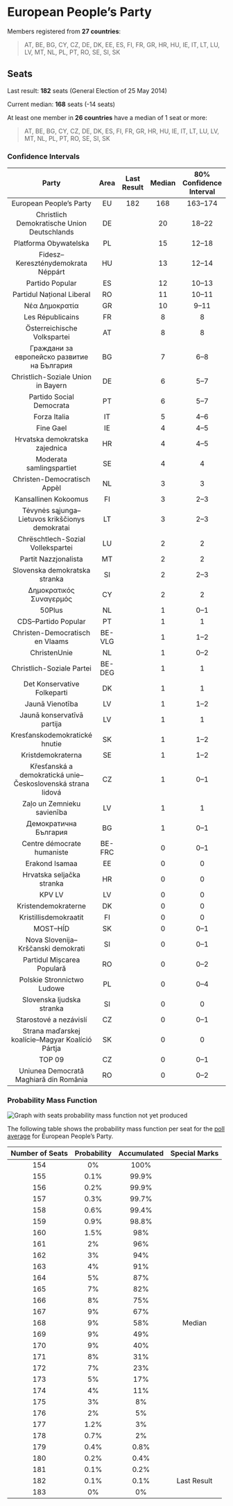 # European People’s Party

Members registered from **27 countries**:

> AT, BE, BG, CY, CZ, DE, DK, EE, ES, FI, FR, GR, HR, HU, IE, IT, LT, LU, LV, MT, NL, PL, PT, RO, SE, SI, SK

## Seats

Last result: **182** seats (General Election of 25 May 2014)

Current median: **168** seats (-14 seats)

At least one member in **26 countries** have a median of 1 seat or more:

> AT, BE, BG, CY, CZ, DE, DK, ES, FI, FR, GR, HR, HU, IE, IT, LT, LU, LV, MT, NL, PL, PT, RO, SE, SI, SK

### Confidence Intervals

| Party | Area | Last Result | Median | 80% Confidence Interval | 90% Confidence Interval | 95% Confidence Interval | 99% Confidence Interval |
|:-----:|:----:|:-----------:|:------:|:-----------------------:|:-----------------------:|:-----------------------:|:-----------------------:|
| European People’s Party | EU | 182 | 168 | 163–174 | 161–175 | 160–177 | 157–179 |
| Christlich Demokratische Union Deutschlands | DE | | 20 | 18–22 | 18–22 | 18–23 | 18–23 |
| Platforma Obywatelska | PL | | 15 | 12–18 | 11–19 | 11–19 | 10–20 |
| Fidesz–Kereszténydemokrata Néppárt | HU | | 13 | 12–14 | 11–14 | 11–15 | 11–15 |
| Partido Popular | ES | | 12 | 10–13 | 10–13 | 9–14 | 9–14 |
| Partidul Național Liberal | RO | | 11 | 10–11 | 9–12 | 9–12 | 9–12 |
| Νέα Δημοκρατία | GR | | 10 | 9–11 | 9–11 | 9–11 | 9–11 |
| Les Républicains | FR | | 8 | 8 | 8 | 8 | 8 |
| Österreichische Volkspartei | AT | | 8 | 8 | 8 | 8 | 8 |
| Граждани за европейско развитие на България | BG | | 7 | 6–8 | 6–8 | 6–8 | 6–8 |
| Christlich-Soziale Union in Bayern | DE | | 6 | 5–7 | 5–7 | 5–7 | 4–8 |
| Partido Social Democrata | PT | | 6 | 5–7 | 5–7 | 5–7 | 4–8 |
| Forza Italia | IT | | 5 | 4–6 | 4–7 | 4–7 | 3–8 |
| Fine Gael | IE | | 4 | 4–5 | 4–5 | 4–5 | 4–5 |
| Hrvatska demokratska zajednica | HR | | 4 | 4–5 | 4–5 | 4–5 | 3–5 |
| Moderata samlingspartiet | SE | | 4 | 4 | 3–4 | 3–5 | 3–5 |
| Christen-Democratisch Appèl | NL | | 3 | 3 | 2–3 | 2–3 | 2–4 |
| Kansallinen Kokoomus | FI | | 3 | 2–3 | 2–3 | 2–3 | 2–3 |
| Tėvynės sąjunga–Lietuvos krikščionys demokratai | LT | | 3 | 2–3 | 2–3 | 2–3 | 2–4 |
| Chrëschtlech-Sozial Vollekspartei | LU | | 2 | 2 | 2 | 2 | 2 |
| Partit Nazzjonalista | MT | | 2 | 2 | 2–3 | 2–3 | 2–3 |
| Slovenska demokratska stranka | SI | | 2 | 2–3 | 2–3 | 2–3 | 2–3 |
| Δημοκρατικός Συναγερμός | CY | | 2 | 2 | 2 | 2 | 2 |
| 50Plus | NL | | 1 | 0–1 | 0–1 | 0–1 | 0–2 |
| CDS–Partido Popular | PT | | 1 | 1 | 0–1 | 0–1 | 0–1 |
| Christen-Democratisch en Vlaams | BE-VLG | | 1 | 1–2 | 1–2 | 1–2 | 1–2 |
| ChristenUnie | NL | | 1 | 0–2 | 0–2 | 0–2 | 0–2 |
| Christlich-Soziale Partei | BE-DEG | | 1 | 1 | 1 | 1 | 1 |
| Det Konservative Folkeparti | DK | | 1 | 1 | 1 | 1 | 0–1 |
| Jaunā Vienotība | LV | | 1 | 1–2 | 1–2 | 1–2 | 1–2 |
| Jaunā konservatīvā partija | LV | | 1 | 1 | 1–2 | 1–2 | 1–2 |
| Kresťanskodemokratické hnutie | SK | | 1 | 1–2 | 1–2 | 1–2 | 0–2 |
| Kristdemokraterna | SE | | 1 | 1–2 | 1–2 | 1–2 | 1–2 |
| Křesťanská a demokratická unie–Československá strana lidová | CZ | | 1 | 0–1 | 0–1 | 0–1 | 0–2 |
| Zaļo un Zemnieku savienība | LV | | 1 | 1 | 1–2 | 1–2 | 1–2 |
| Демократична България | BG | | 1 | 0–1 | 0–1 | 0–2 | 0–2 |
| Centre démocrate humaniste | BE-FRC | | 0 | 0–1 | 0–1 | 0–1 | 0–1 |
| Erakond Isamaa | EE | | 0 | 0 | 0 | 0 | 0 |
| Hrvatska seljačka stranka | HR | | 0 | 0 | 0 | 0 | 0 |
| KPV LV | LV | | 0 | 0 | 0–1 | 0–1 | 0–1 |
| Kristendemokraterne | DK | | 0 | 0 | 0 | 0 | 0 |
| Kristillisdemokraatit | FI | | 0 | 0 | 0 | 0 | 0 |
| MOST–HÍD | SK | | 0 | 0–1 | 0–1 | 0–1 | 0–1 |
| Nova Slovenija–Krščanski demokrati | SI | | 0 | 0–1 | 0–1 | 0–1 | 0–1 |
| Partidul Mișcarea Populară | RO | | 0 | 0–2 | 0–2 | 0–2 | 0–2 |
| Polskie Stronnictwo Ludowe | PL | | 0 | 0–4 | 0–4 | 0–4 | 0–4 |
| Slovenska ljudska stranka | SI | | 0 | 0 | 0 | 0 | 0 |
| Starostové a nezávislí | CZ | | 0 | 0–1 | 0–1 | 0–1 | 0–2 |
| Strana maďarskej koalície–Magyar Koalíció Pártja | SK | | 0 | 0 | 0 | 0 | 0–1 |
| TOP 09 | CZ | | 0 | 0–1 | 0–1 | 0–1 | 0–2 |
| Uniunea Democrată Maghiară din România | RO | | 0 | 0–2 | 0–2 | 0–2 | 0–2 |

### Probability Mass Function

![Graph with seats probability mass function not yet produced](average-2019-09-30-seats-pmf-europeanpeople’sparty.png "Seats Probability Mass Function")

The following table shows the probability mass function per seat for the [poll average](average-2019-09-30.html) for European People’s Party.

| Number of Seats | Probability | Accumulated | Special Marks |
|:---------------:|:-----------:|:-----------:|:-------------:|
| 154 | 0% | 100% |  |
| 155 | 0.1% | 99.9% |  |
| 156 | 0.2% | 99.9% |  |
| 157 | 0.3% | 99.7% |  |
| 158 | 0.6% | 99.4% |  |
| 159 | 0.9% | 98.8% |  |
| 160 | 1.5% | 98% |  |
| 161 | 2% | 96% |  |
| 162 | 3% | 94% |  |
| 163 | 4% | 91% |  |
| 164 | 5% | 87% |  |
| 165 | 7% | 82% |  |
| 166 | 8% | 75% |  |
| 167 | 9% | 67% |  |
| 168 | 9% | 58% | Median |
| 169 | 9% | 49% |  |
| 170 | 9% | 40% |  |
| 171 | 8% | 31% |  |
| 172 | 7% | 23% |  |
| 173 | 5% | 17% |  |
| 174 | 4% | 11% |  |
| 175 | 3% | 8% |  |
| 176 | 2% | 5% |  |
| 177 | 1.2% | 3% |  |
| 178 | 0.7% | 2% |  |
| 179 | 0.4% | 0.8% |  |
| 180 | 0.2% | 0.4% |  |
| 181 | 0.1% | 0.2% |  |
| 182 | 0.1% | 0.1% | Last Result |
| 183 | 0% | 0% |  |


